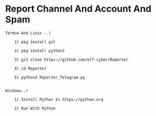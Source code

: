 # Report Channel And Account And Spam
    
    Termux And Linux ..!
        
        1) pkg install git
        
        2) pkg install python3
        
        3) git clone https://github.com/elf-cyber/Reporter
        
        4) cd Reporter
        
        5) python3 Reporter_Telegram.py
    
    
    Windows..!

        1) Install Python In https://python.org
        
        2) Run With Python

